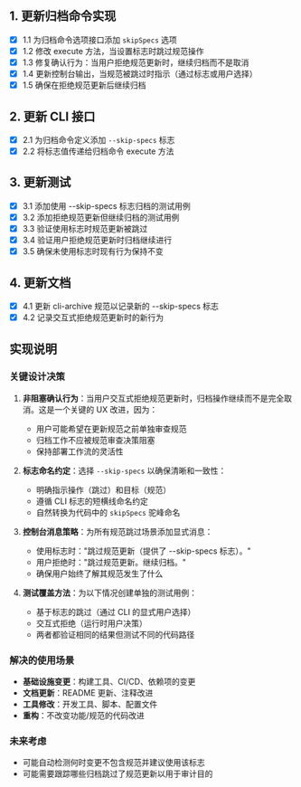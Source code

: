## 1. 更新归档命令实现
- [x] 1.1 为归档命令选项接口添加 `skipSpecs` 选项
- [x] 1.2 修改 execute 方法，当设置标志时跳过规范操作
- [x] 1.3 修复确认行为：当用户拒绝规范更新时，继续归档而不是取消
- [x] 1.4 更新控制台输出，当规范被跳过时指示（通过标志或用户选择）
- [x] 1.5 确保在拒绝规范更新后继续归档

## 2. 更新 CLI 接口
- [x] 2.1 为归档命令定义添加 `--skip-specs` 标志
- [x] 2.2 将标志值传递给归档命令 execute 方法

## 3. 更新测试
- [x] 3.1 添加使用 --skip-specs 标志归档的测试用例
- [x] 3.2 添加拒绝规范更新但继续归档的测试用例
- [x] 3.3 验证使用标志时规范更新被跳过
- [x] 3.4 验证用户拒绝规范更新时归档继续进行
- [x] 3.5 确保未使用标志时现有行为保持不变

## 4. 更新文档
- [x] 4.1 更新 cli-archive 规范以记录新的 --skip-specs 标志
- [x] 4.2 记录交互式拒绝规范更新时的新行为

## 实现说明

### 关键设计决策

1. **非阻塞确认行为**：当用户交互式拒绝规范更新时，归档操作继续而不是完全取消。这是一个关键的 UX 改进，因为：
   - 用户可能希望在更新规范之前单独审查规范
   - 归档工作不应被规范审查决策阻塞
   - 保持部署工作流的灵活性

2. **标志命名约定**：选择 `--skip-specs` 以确保清晰和一致性：
   - 明确指示操作（跳过）和目标（规范）
   - 遵循 CLI 标志的短横线命名约定
   - 自然转换为代码中的 `skipSpecs` 驼峰命名

3. **控制台消息策略**：为所有规范跳过场景添加显式消息：
   - 使用标志时："跳过规范更新（提供了 --skip-specs 标志）。"
   - 用户拒绝时："跳过规范更新。继续归档。"
   - 确保用户始终了解其规范发生了什么

4. **测试覆盖方法**：为以下情况创建单独的测试用例：
   - 基于标志的跳过（通过 CLI 的显式用户选择）
   - 交互式拒绝（运行时用户决策）
   - 两者都验证相同的结果但测试不同的代码路径

### 解决的使用场景

- **基础设施变更**：构建工具、CI/CD、依赖项的变更
- **文档更新**：README 更新、注释改进
- **工具修改**：开发工具、脚本、配置文件
- **重构**：不改变功能/规范的代码改进

### 未来考虑

- 可能自动检测何时变更不包含规范并建议使用该标志
- 可能需要跟踪哪些归档跳过了规范更新以用于审计目的